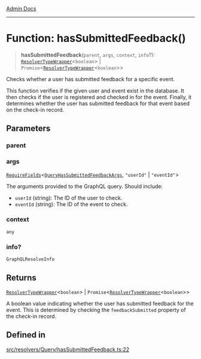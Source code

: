 [Admin Docs](/)

***

# Function: hasSubmittedFeedback()

> **hasSubmittedFeedback**(`parent`, `args`, `context`, `info`?): [`ResolverTypeWrapper`](../../../../types/generatedGraphQLTypes/type-aliases/ResolverTypeWrapper.md)\<`boolean`\> \| `Promise`\<[`ResolverTypeWrapper`](../../../../types/generatedGraphQLTypes/type-aliases/ResolverTypeWrapper.md)\<`boolean`\>\>

Checks whether a user has submitted feedback for a specific event.

This function verifies if the given user and event exist in the database. It then checks if the user is registered and checked in for the event. Finally, it determines whether the user has submitted feedback for that event based on the check-in record.

## Parameters

### parent

### args

[`RequireFields`](../../../../types/generatedGraphQLTypes/type-aliases/RequireFields.md)\<[`QueryHasSubmittedFeedbackArgs`](../../../../types/generatedGraphQLTypes/type-aliases/QueryHasSubmittedFeedbackArgs.md), `"userId"` \| `"eventId"`\>

The arguments provided to the GraphQL query. Should include:
  - `userId` (string): The ID of the user to check.
  - `eventId` (string): The ID of the event to check.

### context

`any`

### info?

`GraphQLResolveInfo`

## Returns

[`ResolverTypeWrapper`](../../../../types/generatedGraphQLTypes/type-aliases/ResolverTypeWrapper.md)\<`boolean`\> \| `Promise`\<[`ResolverTypeWrapper`](../../../../types/generatedGraphQLTypes/type-aliases/ResolverTypeWrapper.md)\<`boolean`\>\>

A boolean value indicating whether the user has submitted feedback for the event. This is determined by checking the `feedbackSubmitted` property of the check-in record.

## Defined in

[src/resolvers/Query/hasSubmittedFeedback.ts:22](https://github.com/Suyash878/talawa-api/blob/cfd688207611ba245c99edd8dbaccb2cdbf6a043/src/resolvers/Query/hasSubmittedFeedback.ts#L22)
